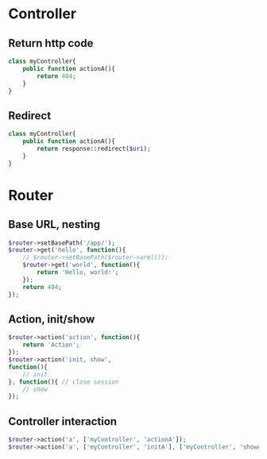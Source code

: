 
# Controller
## Return http code
```php
class myController{
    public function actionA(){
   		return 404;
    }
}
```
## Redirect
```php
class myController{
    public function actionA(){
   		return response::redirect($uri);
    }
}
```

# Router
## Base URL, nesting
```php
$router->setBasePath('/app/');
$router->get('hello', function(){
    // $router->setBasePath($router->arel());
    $router->get('world', function(){
        return 'Hello, world!';
    });
    return 404;
});
```
## Action, init/show
```php
$router->action('action', function(){
    return 'Action';
});
$router->action('init, show', 
function(){
    // init
}, function(){ // close session
    // show
});
```
## Controller interaction
```php
$router->action('a', ['myController', 'actionA']);
$router->action('a', ['myController', 'initA'], ['myController', 'showA']);
```

